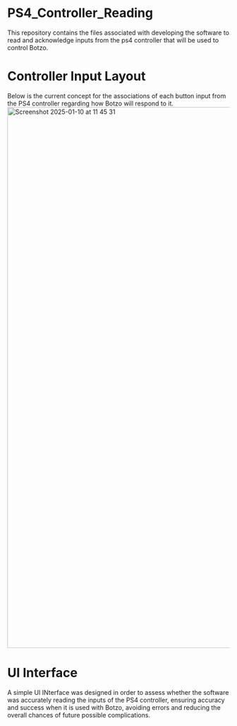 # PS4_Controller_Reading

This repository contains the files associated with developing the software to read and acknowledge inputs from the ps4 controller that will be used to control Botzo. 

# Controller Input Layout
Below is the current concept for the associations of each button input from the PS4 controller regarding how Botzo will respond to it.
<img width="1223" alt="Screenshot 2025-01-10 at 11 45 31" src="https://github.com/user-attachments/assets/ccf1801c-cc6d-4207-a3dc-7a9cc3d9cc53" />


# UI Interface
A simple UI INterface was designed in order to assess whether the software was accurately reading the inputs of the PS4 controller, ensuring accuracy and success when it is used with Botzo, avoiding errors and reducing the overall chances of future possible complications.


